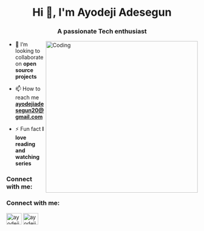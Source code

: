<h1 align="center">Hi 👋, I'm Ayodeji Adesegun</h1>
<h3 align="center">A passionate Tech enthusiast</h3>
<img align = "right" alt = "Coding" width = "400" src = "https://cdn.dribbble.com/users/1059583/screenshots/4171367/coding-freak.gif">

- 👯 I’m looking to collaborate on **open source projects**

- 📫 How to reach me **ayodejiadesegun20@gmail.com**

- ⚡ Fun fact **I love reading and watching series**


<h3 align="left">Connect with me:</h3>
<h3 align="left">Connect with me:</h3>
<p align="left">
<a href="https://twitter.com/ayodejiades" target="blank"><img align="center" src="https://raw.githubusercontent.com/rahuldkjain/github-profile-readme-generator/master/src/images/icons/Social/twitter.svg" alt="ayodejiadesegun" height="30" width="40" /></a>
<a href="https://linkedin.com/in/ayodeji-adesegun" target="blank"><img align="center" src="https://raw.githubusercontent.com/rahuldkjain/github-profile-readme-generator/master/src/images/icons/Social/linked-in-alt.svg" alt="ayodeji-adesegun" height="30" width="40"/></a>
</p>
